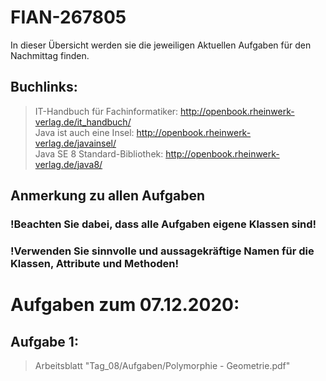 # FIAN-267805
In dieser Übersicht werden sie die jeweiligen Aktuellen Aufgaben für den Nachmittag finden.

## Buchlinks:
> IT-Handbuch für Fachinformatiker: http://openbook.rheinwerk-verlag.de/it_handbuch/    
> Java ist auch eine Insel: http://openbook.rheinwerk-verlag.de/javainsel/   
> Java SE 8 Standard-Bibliothek: http://openbook.rheinwerk-verlag.de/java8/    

## Anmerkung zu allen Aufgaben
### !Beachten Sie dabei, dass alle Aufgaben eigene Klassen sind!
### !Verwenden Sie sinnvolle und aussagekräftige Namen für die Klassen, Attribute und Methoden!

# Aufgaben zum 07.12.2020:

## Aufgabe 1:
> Arbeitsblatt "Tag_08/Aufgaben/Polymorphie - Geometrie.pdf"

